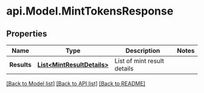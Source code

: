 # api.Model.MintTokensResponse

## Properties

Name | Type | Description | Notes
------------ | ------------- | ------------- | -------------
**Results** | [**List&lt;MintResultDetails&gt;**](MintResultDetails.md) | List of mint result details | 

[[Back to Model list]](../README.md#documentation-for-models) [[Back to API list]](../README.md#documentation-for-api-endpoints) [[Back to README]](../README.md)


